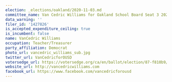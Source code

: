```yaml
---
election: _elections/oakland/2020-11-03.md
committee_name: Van Cedric Williams for Oakland School Board Seat 3 2020
data_warning: ''
filer_id: '1427826'
is_accepted_expenditure_ceiling: true
is_incumbent: false
name: VanCedric Williams
occupation: Teacher/Treasurer
party_affiliation: Democrat
photo_url: vancedric_williams_sub.jpg
twitter_url: VanCedricforOUSD
votersedge_url: https://votersedge.org/ca/en/ballot/election/87-f810b9/address/null/zip/94611/contests/contest/21296/candidate/151500?&cty=ca%2falm&date=2020-11-03
website_url: http://vancedricwilliams.com
facebook_url: https://www.facebook.com/vancedricforousd
---
```

